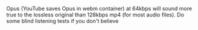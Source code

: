Opus (YouTube saves Opus in webm container) at 64kbps will sound more true to the lossless original than 128kbps mp4 (for most audio files). Do some blind listening tests if you don't believe
